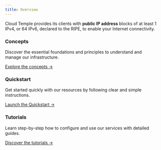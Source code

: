 ```yaml
---
title: Overview
---
```


Cloud Temple provides its clients with __public IP address__ blocks of at least 1 IPv4, or 64 IPv6, declared to the RIPE, to enable your Internet connectivity.

<div className="card-grid">
  <div className="card">
    <h3>Concepts</h3>
    <p>Discover the essential foundations and principles to understand and manage our infrastructure.</p>
    <a href="./internet/concepts" className="card-link">Explore the concepts &rarr;</a>
  </div>
  <div className="card">
    <h3>Quickstart</h3>
    <p>Get started quickly with our resources by following clear and simple instructions.</p>
    <a href="./internet/quickstart" className="card-link">Launch the Quickstart &rarr;</a>
  </div>
    <div className="card">
    <h3>Tutorials</h3>
    <p>Learn step-by-step how to configure and use our services with detailed guides.</p>
    <a href="./internet/tutorials" className="card-link">Discover the tutorials &rarr;</a>
  </div>
</div>
